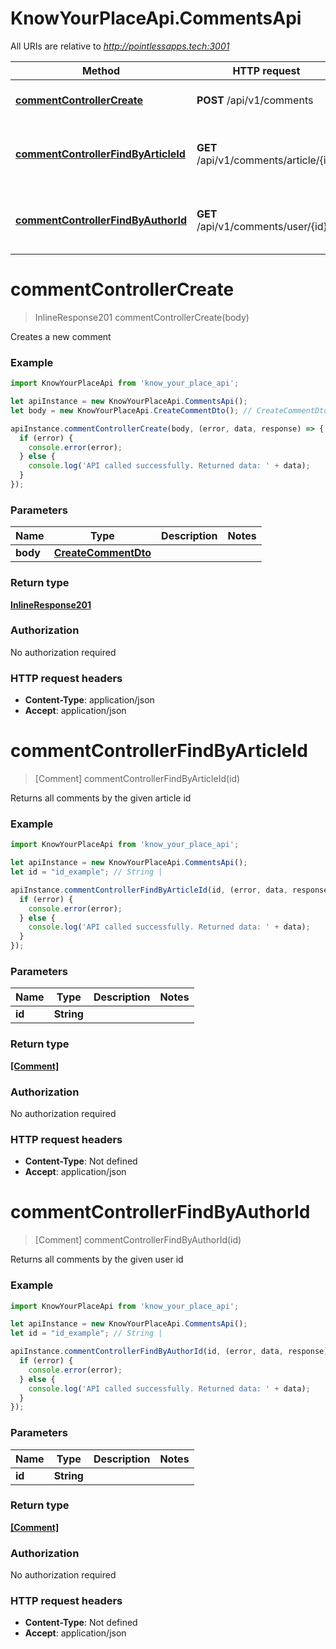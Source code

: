 # KnowYourPlaceApi.CommentsApi

All URIs are relative to *http://pointlessapps.tech:3001*

Method | HTTP request | Description
------------- | ------------- | -------------
[**commentControllerCreate**](CommentsApi.md#commentControllerCreate) | **POST** /api/v1/comments | Creates a new comment
[**commentControllerFindByArticleId**](CommentsApi.md#commentControllerFindByArticleId) | **GET** /api/v1/comments/article/{id} | Returns all comments by the given article id
[**commentControllerFindByAuthorId**](CommentsApi.md#commentControllerFindByAuthorId) | **GET** /api/v1/comments/user/{id} | Returns all comments by the given user id

<a name="commentControllerCreate"></a>
# **commentControllerCreate**
> InlineResponse201 commentControllerCreate(body)

Creates a new comment

### Example
```javascript
import KnowYourPlaceApi from 'know_your_place_api';

let apiInstance = new KnowYourPlaceApi.CommentsApi();
let body = new KnowYourPlaceApi.CreateCommentDto(); // CreateCommentDto | 

apiInstance.commentControllerCreate(body, (error, data, response) => {
  if (error) {
    console.error(error);
  } else {
    console.log('API called successfully. Returned data: ' + data);
  }
});
```

### Parameters

Name | Type | Description  | Notes
------------- | ------------- | ------------- | -------------
 **body** | [**CreateCommentDto**](CreateCommentDto.md)|  | 

### Return type

[**InlineResponse201**](InlineResponse201.md)

### Authorization

No authorization required

### HTTP request headers

 - **Content-Type**: application/json
 - **Accept**: application/json

<a name="commentControllerFindByArticleId"></a>
# **commentControllerFindByArticleId**
> [Comment] commentControllerFindByArticleId(id)

Returns all comments by the given article id

### Example
```javascript
import KnowYourPlaceApi from 'know_your_place_api';

let apiInstance = new KnowYourPlaceApi.CommentsApi();
let id = "id_example"; // String | 

apiInstance.commentControllerFindByArticleId(id, (error, data, response) => {
  if (error) {
    console.error(error);
  } else {
    console.log('API called successfully. Returned data: ' + data);
  }
});
```

### Parameters

Name | Type | Description  | Notes
------------- | ------------- | ------------- | -------------
 **id** | **String**|  | 

### Return type

[**[Comment]**](Comment.md)

### Authorization

No authorization required

### HTTP request headers

 - **Content-Type**: Not defined
 - **Accept**: application/json

<a name="commentControllerFindByAuthorId"></a>
# **commentControllerFindByAuthorId**
> [Comment] commentControllerFindByAuthorId(id)

Returns all comments by the given user id

### Example
```javascript
import KnowYourPlaceApi from 'know_your_place_api';

let apiInstance = new KnowYourPlaceApi.CommentsApi();
let id = "id_example"; // String | 

apiInstance.commentControllerFindByAuthorId(id, (error, data, response) => {
  if (error) {
    console.error(error);
  } else {
    console.log('API called successfully. Returned data: ' + data);
  }
});
```

### Parameters

Name | Type | Description  | Notes
------------- | ------------- | ------------- | -------------
 **id** | **String**|  | 

### Return type

[**[Comment]**](Comment.md)

### Authorization

No authorization required

### HTTP request headers

 - **Content-Type**: Not defined
 - **Accept**: application/json

